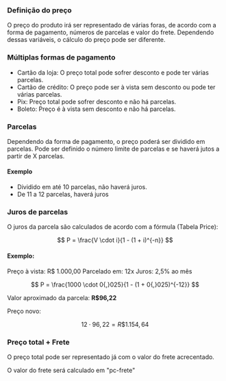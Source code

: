 ### Definição do preço

O preço do produto irá ser representado de várias foras, de acordo com a forma de pagamento, números de parcelas e valor do frete. Dependendo dessas variáveis,
o cálculo do preço pode ser diferente.

### Múltiplas formas de pagamento

- Cartão da loja: O preço total pode sofrer desconto e pode ter várias parcelas.
- Cartão de crédito: O preço pode ser à vista sem desconto ou pode ter várias parcelas.
- Pix: Preço total pode sofrer desconto e não há parcelas.
- Boleto: Preço é à vista sem desconto e não há parcelas.

### Parcelas

Dependendo da forma de pagamento, o preço poderá ser dividido em parcelas. Pode ser definido o número limite de parcelas e se haverá jutos a partir de X parcelas.

#### Exemplo

- Dividido em até 10 parcelas, não haverá juros.
- De 11 a 12 parcelas, haverá juros

### Juros de parcelas

O juros da parcela são calculados de acordo com a fórmula (Tabela Price):

$$
P = \frac{V \cdot i}{1 - (1 + i)^{-n}}
$$

#### Exemplo:

Preço à vista: R$ 1.000,00
Parcelado em: 12x
Juros: 2,5% ao mês

$$
P = \frac{1000 \cdot 0{,}025}{1 - (1 + 0{,}025)^{-12}}
$$

Valor aproximado da parcela: **R\$96,22** 

Preço novo: 

$$
12 \cdot 96{,}22 = R\$1.154,64
$$

### Preço total + Frete

O preço total pode ser representado já com o valor do frete acrecentado.

O valor do frete será calculado em "pc-frete"



